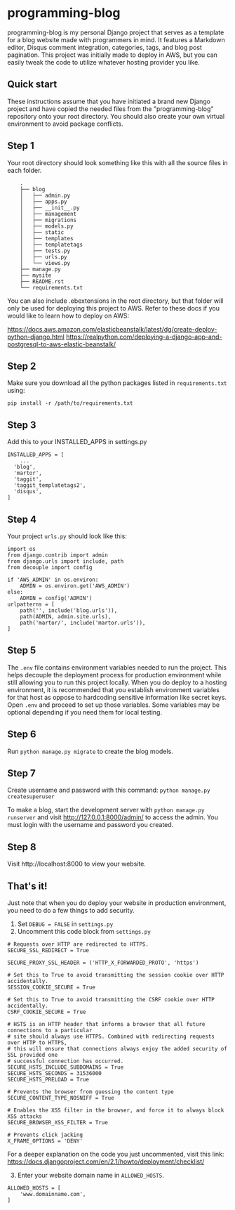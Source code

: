 # programming-blog

programming-blog is my personal Django project that serves 
as a template for a blog website made with programmers in mind. 
It features a Markdown editor, Disqus comment integration, 
categories, tags, and blog post pagination. This project
was initially made to deploy in AWS, but you can easily 
tweak the code to utilize whatever hosting provider you like.


Quick start
-----------
These instructions assume that you have initiated a brand new Django project
and have copied the needed files from the "programming-blog" repository onto your root 
directory. You should also create your own virtual environment to avoid package conflicts.

## Step 1

Your root directory should look something like this with all the source files in each folder.
```
	.
	├── blog
	│   ├── admin.py
	│   ├── apps.py
	│   ├── __init__.py
	│   ├── management
	│   ├── migrations
	│   ├── models.py
	│   ├── static
	│   ├── templates
	│   ├── templatetags
	│   ├── tests.py
	│   ├── urls.py
	│   └── views.py
	├── manage.py
	├── mysite
	├── README.rst
	└── requirements.txt
  ```

You can also include .ebextensions in the root directory, but 
that folder will only be used for deploying this project to AWS. Refer to these docs
if you would like to learn how to deploy on AWS:

https://docs.aws.amazon.com/elasticbeanstalk/latest/dg/create-deploy-python-django.html
https://realpython.com/deploying-a-django-app-and-postgresql-to-aws-elastic-beanstalk/

## Step 2

Make sure you download all the python packages listed in `requirements.txt` using:

`pip install -r /path/to/requirements.txt`

## Step 3

Add this to your INSTALLED_APPS in settings.py
```
INSTALLED_APPS = [
    ...
  'blog',
  'martor',
  'taggit',
  'taggit_templatetags2',
  'disqus',
]
```

## Step 4

Your project `urls.py` should look like this:

```
import os
from django.contrib import admin
from django.urls import include, path
from decouple import config

if 'AWS_ADMIN' in os.environ:
    ADMIN = os.environ.get('AWS_ADMIN')
else:
    ADMIN = config('ADMIN')
urlpatterns = [
    path('', include('blog.urls')),
    path(ADMIN, admin.site.urls),
    path('martor/', include('martor.urls')),
]
```

## Step 5

The `.env` file contains environment variables needed to run the project. 
This helps decouple the deployment process for production environment while still
allowing you to run this project locally. When you do deploy to a hosting environment, it
is recommended that you establish environment variables for that host as oppose to hardcoding 
sensitive information like secret keys. Open `.env` and proceed to set up those variables. 
Some variables may be optional depending if you need them for local testing.

## Step 6

Run `python manage.py migrate` to create the blog models.

## Step 7

Create username and password with this command:
`python manage.py createsuperuser`

To make a blog, start the development server with
`python manage.py runserver`
and visit http://127.0.0.1:8000/admin/ to access the admin.
You must login with the username and password you created.
   
## Step 8

Visit http://localhost:8000 to view your website.

## That's it!
Just note that when you do deploy your website in production environment, you need to do a few things to add security.
1. Set `DEBUG = FALSE` in `settings.py`
2. Uncomment this code block from `settings.py`
```
# Requests over HTTP are redirected to HTTPS.
SECURE_SSL_REDIRECT = True

SECURE_PROXY_SSL_HEADER = ('HTTP_X_FORWARDED_PROTO', 'https')

# Set this to True to avoid transmitting the session cookie over HTTP accidentally.
SESSION_COOKIE_SECURE = True

# Set this to True to avoid transmitting the CSRF cookie over HTTP accidentally.
CSRF_COOKIE_SECURE = True

# HSTS is an HTTP header that informs a browser that all future connections to a particular
# site should always use HTTPS. Combined with redirecting requests over HTTP to HTTPS,
# this will ensure that connections always enjoy the added security of SSL provided one
# successful connection has occurred.
SECURE_HSTS_INCLUDE_SUBDOMAINS = True
SECURE_HSTS_SECONDS = 31536000
SECURE_HSTS_PRELOAD = True

# Prevents the browser from guessing the content type
SECURE_CONTENT_TYPE_NOSNIFF = True

# Enables the XSS filter in the browser, and force it to always block XSS attacks
SECURE_BROWSER_XSS_FILTER = True

# Prevents click jacking
X_FRAME_OPTIONS = 'DENY'
```
For a deeper explanation on the code you just uncommented, visit this link:
https://docs.djangoproject.com/en/2.1/howto/deployment/checklist/

3. Enter your website domain name in `ALLOWED_HOSTS`.
```
ALLOWED_HOSTS = [
    'www.domainname.com',
]
```

